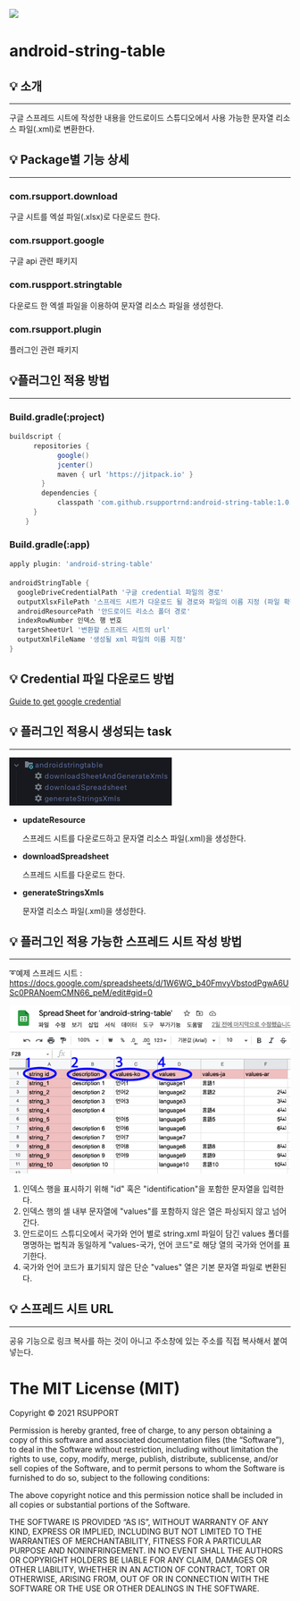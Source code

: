 [![](https://jitpack.io/v/rsupportrnd/android-string-table.svg)](https://jitpack.io/#rsupportrnd/android-string-table)
# android-string-table

## 💡 소개
***
구글 스프레드 시트에 작성한 내용을 안드로이드 스튜디오에서 사용 가능한 문자열 리소스 파일(.xml)로 변환한다.

## 💡 Package별 기능 상세
***
### com.rsupport.download
구글 시트를 엑설 파일(.xlsx)로 다운로드 한다.

### com.rsupport.google
구글 api 관련 패키지

### com.ruspport.stringtable
다운로드 한 엑셀 파일을 이용하여 문자열 리소스 파일을 생성한다.

### com.rsupport.plugin
플러그인 관련 패키지

## 💡플러그인 적용 방법
***
### Build.gradle(:project)
````groovy
buildscript {  
      repositories {  
            google()  
            jcenter()  
            maven { url 'https://jitpack.io' }  
        }  
        dependencies {
            classpath 'com.github.rsupportrnd:android-string-table:1.0.5.2'
      }  
    }
````
### Build.gradle(:app)
````groovy
apply plugin: 'android-string-table'
    
androidStringTable {  
  googleDriveCredentialPath '구글 credential 파일의 경로'
  outputXlsxFilePath '스프레드 시트가 다운로드 될 경로와 파일의 이름 지정 (파일 확장자는 .xlsx로 고정)'
  androidResourcePath '안드로이드 리소스 폴더 경로'  
  indexRowNumber 인덱스 행 번호
  targetSheetUrl '변환할 스프레드 시트의 url'  
  outputXmlFileName '생성될 xml 파일의 이름 지정'  
}
````

## 💡 Credential 파일 다운로드 방법
[Guide to get google credential](guide-google-credential.md)
    
## 💡 플러그인 적용시 생성되는 task
***
![screenshot10](screenshots/screenshot_10.png)
- **updateResource**
  
  스프레드 시트를 다운로드하고 문자열 리소스 파일(.xml)을 생성한다.
- **downloadSpreadsheet**

  스프레드 시트를 다운로드 한다.
- **generateStringsXmls**

  문자열 리소스 파일(.xml)을 생성한다.

## 💡 플러그인 적용 가능한 스프레드 시트 작성 방법
***
➰예제 스프레드 시트 : https://docs.google.com/spreadsheets/d/1W6WG_b40FmvyVbstodPgwA6USc0PRANoemCMN66_peM/edit#gid=0

![screenshot11](screenshots/screenshot_11.png)
1. 인덱스 행을 표시하기 위해 "id" 혹은 "identification"을 포함한 문자열을 입력한다.
2. 인덱스 행의 셀 내부 문자열에 "values"를 포함하지 않은 열은 파싱되지 않고 넘어간다.
3. 안드로이드 스튜디오에서 국가와 언어 별로 string.xml 파일이 담긴 values 폴더를 명명하는 법칙과 동일하게 "values-국가, 언어 코드"로 해당 열의 국가와 언어를 표기한다.
4. 국가와 언어 코드가 표기되지 않은 단순 "values" 열은 기본 문자열 파일로 변환된다.

## 💡 스프레드 시트 URL
***
공유 기능으로 링크 복사를 하는 것이 아니고 주소창에 있는 주소를 직접 복사해서 붙여넣는다.

The MIT License (MIT)
=====================

Copyright © 2021 RSUPPORT

Permission is hereby granted, free of charge, to any person
obtaining a copy of this software and associated documentation
files (the “Software”), to deal in the Software without
restriction, including without limitation the rights to use,
copy, modify, merge, publish, distribute, sublicense, and/or sell
copies of the Software, and to permit persons to whom the
Software is furnished to do so, subject to the following
conditions:

The above copyright notice and this permission notice shall be
included in all copies or substantial portions of the Software.

THE SOFTWARE IS PROVIDED “AS IS”, WITHOUT WARRANTY OF ANY KIND,
EXPRESS OR IMPLIED, INCLUDING BUT NOT LIMITED TO THE WARRANTIES
OF MERCHANTABILITY, FITNESS FOR A PARTICULAR PURPOSE AND
NONINFRINGEMENT. IN NO EVENT SHALL THE AUTHORS OR COPYRIGHT
HOLDERS BE LIABLE FOR ANY CLAIM, DAMAGES OR OTHER LIABILITY,
WHETHER IN AN ACTION OF CONTRACT, TORT OR OTHERWISE, ARISING
FROM, OUT OF OR IN CONNECTION WITH THE SOFTWARE OR THE USE OR
OTHER DEALINGS IN THE SOFTWARE.

